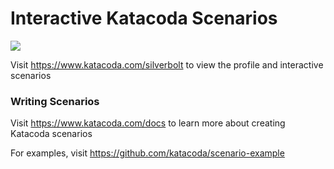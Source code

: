 # Interactive Katacoda Scenarios

[![](http://shields.katacoda.com/katacoda/silverbolt/count.svg)](https://www.katacoda.com/silverbolt "Get your profile on Katacoda.com")

Visit https://www.katacoda.com/silverbolt to view the profile and interactive scenarios

### Writing Scenarios
Visit https://www.katacoda.com/docs to learn more about creating Katacoda scenarios

For examples, visit https://github.com/katacoda/scenario-example
